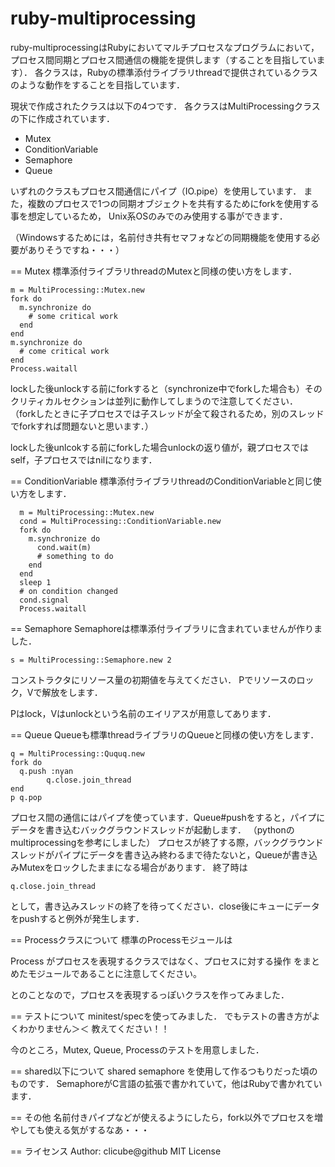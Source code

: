 ruby-multiprocessing
====================

ruby-multiprocessingはRubyにおいてマルチプロセスなプログラムにおいて，
プロセス間同期とプロセス間通信の機能を提供します（することを目指しています）．
各クラスは，Rubyの標準添付ライブラリthreadで提供されているクラスのような動作をすることを目指しています．

現状で作成されたクラスは以下の4つです．
各クラスはMultiProcessingクラスの下に作成されています．

* Mutex
* ConditionVariable
* Semaphore
* Queue

いずれのクラスもプロセス間通信にパイプ（IO.pipe）を使用しています．
また，複数のプロセスで1つの同期オブジェクトを共有するためにforkを使用する事を想定しているため，
Unix系OSのみでのみ使用する事ができます．

（Windowsするためには，名前付き共有セマフォなどの同期機能を使用する必要がありそうですね・・・）

== Mutex
標準添付ライブラリthreadのMutexと同様の使い方をします．

    m = MultiProcessing::Mutex.new
    fork do
      m.synchronize do
        # some critical work
      end
    end
    m.synchronize do
      # come critical work
    end
    Process.waitall

lockした後unlockする前にforkすると（synchronize中でforkした場合も）そのクリティカルセクションは並列に動作してしまうので注意してください．
（forkしたときに子プロセスでは子スレッドが全て殺されるため，別のスレッドでforkすれば問題ないと思います．）

lockした後unlcokする前にforkした場合unlockの返り値が，親プロセスではself，子プロセスではnilになります．

== ConditionVariable
標準添付ライブラリthreadのConditionVariableと同じ使い方をします．

      m = MultiProcessing::Mutex.new
      cond = MultiProcessing::ConditionVariable.new
      fork do
        m.synchronize do
          cond.wait(m)
          # something to do
        end
      end
      sleep 1
      # on condition changed
      cond.signal
      Process.waitall

== Semaphore
Semaphoreは標準添付ライブラリに含まれていませんが作りました．

    s = MultiProcessing::Semaphore.new 2

コンストラクタにリソース量の初期値を与えてください．
Pでリソースのロック，Vで解放をします．

Pはlock，Vはunlockという名前のエイリアスが用意してあります．

== Queue
Queueも標準threadライブラリのQueueと同様の使い方をします．

    q = MultiProcessing::Ququq.new
    fork do
      q.push :nyan
			q.close.join_thread
    end
    p q.pop

プロセス間の通信にはパイプを使っています．Queue#pushをすると，パイプにデータを書き込むバックグラウンドスレッドが起動します．
（pythonのmultiprocessingを参考にしました）
プロセスが終了する際，バックグラウンドスレッドがパイプにデータを書き込み終わるまで待たないと，Queueが書き込みMutexをロックしたままになる場合があります．
終了時は

    q.close.join_thread

として，書き込みスレッドの終了を待ってください．close後にキューにデータをpushすると例外が発生します．

== Processクラスについて
標準のProcessモジュールは

 Process がプロセスを表現するクラスではなく、プロセスに対する操作 をまとめたモジュールであることに注意してください。

とのことなので，プロセスを表現するっぽいクラスを作ってみました．

== テストについて
minitest/specを使ってみました．
でもテストの書き方がよくわかりません＞＜ 教えてください！！

今のところ，Mutex, Queue, Processのテストを用意しました．

== shared以下について
shared semaphore を使用して作るつもりだった頃のものです．
SemaphoreがC言語の拡張で書かれていて，他はRubyで書かれています．

== その他
名前付きパイプなどが使えるようにしたら，fork以外でプロセスを増やしても使える気がするなあ・・・

== ライセンス
Author: clicube@github
MIT License


